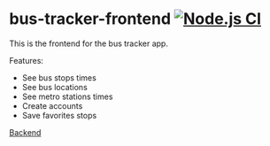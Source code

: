 # bus-tracker-frontend [![Node.js CI](https://github.com/xBaank/bus-tracker-front/actions/workflows/node.js.yml/badge.svg)](https://github.com/xBaank/bus-tracker-front/actions/workflows/node.js.yml)
This is the frontend for the bus tracker app.

Features:
- See bus stops times
- See bus locations
- See metro stations times
- Create accounts
- Save favorites stops

[Backend](https://github.com/xBaank/bus-tracker-back)


